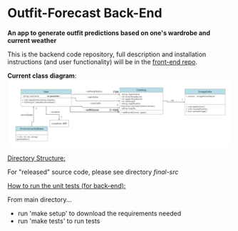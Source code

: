 # Outfit-Forecast Back-End

<b>An app to generate outfit predictions based on one's wardrobe and current weather</b>

This is the backend code repository, full description and installation instructions (and user functionality) will be in the [front-end repo](https://github.com/LukeKnutson9/Outfit-Forecast-Frontend).

<b>Current class diagram</b>:
![Class Diagram](class-diagrams/updatedClassDiagram6.png)

<ins>Directory Structure:<ins>

For "released" source code, please see directory <i>final-src</i>

<ins>How to run the unit tests (for back-end):</ins>

From main directory...

- run 'make setup' to download the requirements needed
- run 'make tests' to run tests




